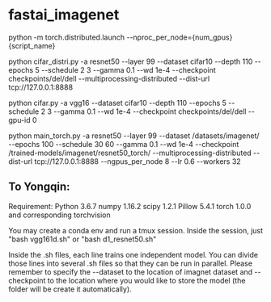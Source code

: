 # fastai_imagenet

python -m torch.distributed.launch --nproc_per_node={num_gpus} {script_name}

python cifar_distri.py -a resnet50 --layer 99 --dataset cifar10 --depth 110 --epochs 5 --schedule 2 3 --gamma 0.1 --wd 1e-4 --checkpoint checkpoints/del/dell --multiprocessing-distributed  --dist-url tcp://127.0.0.1:8888

python cifar.py -a vgg16 --dataset cifar10 --depth 110 --epochs 5 --schedule 2 3 --gamma 0.1 --wd 1e-4 --checkpoint checkpoints/del/dell --gpu-id 0

python main_torch.py -a resnet50 --layer 99 --dataset /datasets/imagenet/ --epochs 100 --schedule 30 60 --gamma 0.1 --wd 1e-4 --checkpoint /trained-models/imagenet/resnet50_torch/ --multiprocessing-distributed  --dist-url tcp://127.0.0.1:8888 --ngpus_per_node 8 --lr 0.6 --workers 32

## To Yongqin:
Requirement:
Python 3.6.7
numpy 1.16.2
scipy 1.2.1
Pillow 5.4.1
torch 1.0.0 and corresponding torchvision

You may create a conda env and run a tmux session. Inside the session, just "bash vgg161d.sh" or "bash d1_resnet50.sh"

Inside the .sh files, each line trains one independent model. You can divide those lines into several .sh files so that they can be run in parallel. Please remember to specify the --dataset to the location of imagnet dataset and --checkpoint to the location where you would like to store the model (the folder will be create it automatically).
